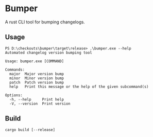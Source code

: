 # Bumper
A rust CLI tool for bumping changelogs.

## Usage
```
PS D:\checkouts\bumper\target\release> .\bumper.exe --help
Automated changelog version bumping tool

Usage: bumper.exe [COMMAND]

Commands:
  major  Major version bump
  minor  Minor version bump
  patch  Patch version bump
  help   Print this message or the help of the given subcommand(s)

Options:
  -h, --help     Print help
  -V, --version  Print version
```

## Build
```
cargo build [--release]
```
